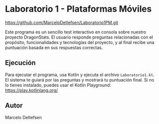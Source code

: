 # Laboratorio 1 - Plataformas Móviles

https://github.com/MarceloDetlefsen/Laboratorio1PM.git

Este programa es un sencillo test interactivo en consola sobre nuestro proyecto DragonStats. El usuario responde preguntas relacionadas con el propósito, funcionalidades y tecnologías del proyecto, y al final recibe una puntuación basada en sus respuestas correctas.

## Ejecución

Para ejecutar el programa, usa Kotlin y ejecuta el archivo `Laboratorio1.kt`. El sistema te guiará por las preguntas y mostrará tu puntuación final. Si no lo tienes instalado, puedes usar el Kotlin Playground: https://play.kotlinlang.org/

## Autor

Marcelo Detlefsen